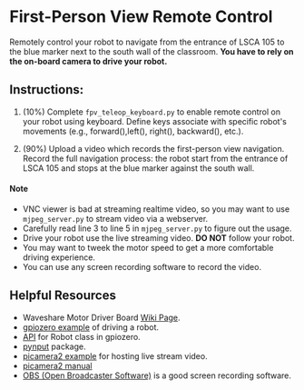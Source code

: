 # First-Person View Remote Control 
Remotely control your robot to navigate from the entrance of LSCA 105 to the blue marker next to the south wall of the classroom. **You have to rely on the on-board camera to drive your robot.**

## Instructions: 
1. (10%) Complete `fpv_teleop_keyboard.py` to enable remote control on your robot using keyboard. 
Define keys associate with specific robot's movements (e.g., forward(),left(), right(), backward(), etc.).
   
2. (90%) Upload a video which records the first-person view navigation. Record the full navigation process: the robot start from the entrance of LSCA 105 and stops at the blue marker against the south wall.

#### Note
- VNC viewer is bad at streaming realtime video, so you may want to use `mjpeg_server.py` to stream video via a webserver.
- Carefully read line 3 to line 5 in `mjpeg_server.py` to figure out the usage.
- Drive your robot use the live streaming video. **DO NOT** follow your robot. 
- You may want to tweek the motor speed to get a more comfortable driving experience. 
- You can use any screen recording software to record the video.

## Helpful Resources
- Waveshare Motor Driver Board [Wiki Page](https://www.waveshare.com/wiki/RPi_Motor_Driver_Board).
- [gpiozero example](https://gpiozero.readthedocs.io/en/stable/recipes.html#robot) of driving a robot.
- [API](https://gpiozero.readthedocs.io/en/stable/api_boards.html#robot) for Robot class in gpiozero. 
- [pynput](https://pypi.org/project/pynput/) package.
- [picamera2 example](https://github.com/raspberrypi/picamera2/blob/main/examples/mjpeg_server.py) for hosting live stream video.
- [picamera2 manual](https://datasheets.raspberrypi.com/camera/picamera2-manual.pdf)
- [OBS (Open Broadcaster Software)](https://obsproject.com/) is a good screen recording software.
